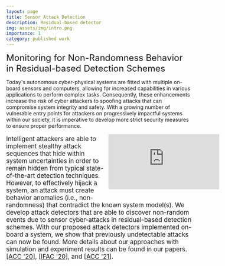 ```yaml
---
layout: page
title: Sensor Attack Detection
description: Residual-based detector
img: assets/img/intro.png
importance: 1
category: published work
---
```



<font size="+2.6">Monitoring for Non-Randomness Behavior in Residual-based Detection Schemes</font>
<br/>
  
<!-- <img src="https://pauljbonczek.github.io/files/ACC2020.png" style="float:right;margin:0px 0px 0px 15px" width="350" height="210" /> 
<p style="font-size:16.8px;"> -->
    
Today's autonomous cyber-physical systems are fitted with multiple 
on-board sensors and computers, allowing for increased capabilities 
in various applications to perform complex tasks. Consequently, 
these enhancements increase the risk of cyber attackers to spoofing 
attacks that can compromise system integrity and safety. With a growing 
number of vulnerable entry points for attackers on progressively 
impactful systems within our society, it is imperative to develop more 
strict security measures to ensure proper performance.</p>

<div style="width:45%; float:right;margin:0px 0px 15px 10px;"><iframe src="https://www.youtube.com/embed/RmWHkTrjJpA" frameborder="0" allow="accelerometer; autoplay; clipboard-write; encrypted-media; gyroscope; picture-in-picture" allowfullscreen></iframe></div>
<p style="font-size:16.8px;">Intelligent attackers are able to implement stealthy attack sequences 
  that hide within system uncertainties in order to remain hidden from 
  typical state-of-the-art detection techniques. However, to effectively 
  hijack a system, an attack must create behavior anomalies (i.e., non-randomness) 
  that contradict the known system model(s). We develop attack detectors 
  that are able to discover non-random events due to sensor cyber-attacks 
  in residual-based detection schemes. With our proposed attack detectors 
  implemented on-board a system, we show that previously undetectable 
  attacks can now be found. More details about our approaches with simulation 
  and experiment results can be found in our papers. <a href="https://ieeexplore.ieee.org/document/9147412" target="_blank" rel="noopener noreferrer">[ACC '20]</a>, 
  <a href="https://www.sciencedirect.com/science/article/pii/S2405896320311642" target="_blank" rel="noopener noreferrer">[IFAC '20]</a>, 
  and <a href="https://ieeexplore.ieee.org/document/9482962" target="_blank" rel="noopener noreferrer">[ACC '21]</a>.
</p>



<!-- Every project has a beautiful feature showcase page.
It's easy to include images in a flexible 3-column grid format.
Make your photos 1/3, 2/3, or full width.

To give your project a background in the portfolio page, just add the img tag to the front matter like so:

    ---
    layout: page
    title: project
    description: a project with a background image
    img: /assets/img/12.jpg
    ---
-->


<!-- You can also put regular text between your rows of images.
Say you wanted to write a little bit about your project before you posted the rest of the images.
You describe how you toiled, sweated, *bled* for your project, and then... you reveal it's glory in the next row of images.


<!--The code is simple.
Just wrap your images with `<div class="col-sm">` and place them inside `<div class="row">` (read more about the <a href="https://getbootstrap.com/docs/4.4/layout/grid/">Bootstrap Grid</a> system).
To make images responsive, add `img-fluid` class to each; for rounded corners and shadows use `rounded` and `z-depth-1` classes.
Here's the code for the last row of images above: -->

<!-- {% raw %}
```html
<div class="row justify-content-sm-center">
    <div class="col-sm-8 mt-3 mt-md-0">
        {% include figure.html path="assets/img/6.jpg" title="example image" class="img-fluid rounded z-depth-1" %}
    </div>
    <div class="col-sm-4 mt-3 mt-md-0">
        {% include figure.html path="assets/img/11.jpg" title="example image" class="img-fluid rounded z-depth-1" %}
    </div>
</div>
```
{% endraw %} -->
